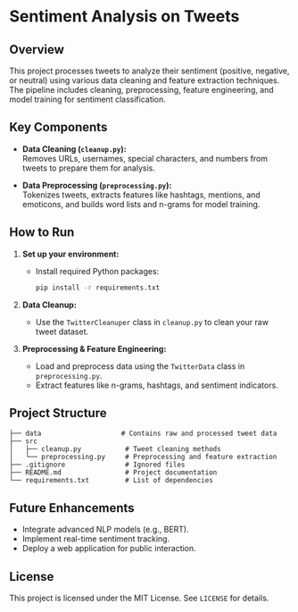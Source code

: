 
# Sentiment Analysis on Tweets

## Overview

This project processes tweets to analyze their sentiment (positive, negative, or neutral) using various data cleaning and feature extraction techniques. The pipeline includes cleaning, preprocessing, feature engineering, and model training for sentiment classification.

## Key Components

- **Data Cleaning (`cleanup.py`):**  
  Removes URLs, usernames, special characters, and numbers from tweets to prepare them for analysis.
  
- **Data Preprocessing (`preprocessing.py`):**  
  Tokenizes tweets, extracts features like hashtags, mentions, and emoticons, and builds word lists and n-grams for model training.

## How to Run

1. **Set up your environment:**
   - Install required Python packages:
     ```bash
     pip install -r requirements.txt
     ```
   
2. **Data Cleanup:**
   - Use the `TwitterCleanuper` class in `cleanup.py` to clean your raw tweet dataset.

3. **Preprocessing & Feature Engineering:**
   - Load and preprocess data using the `TwitterData` class in `preprocessing.py`.
   - Extract features like n-grams, hashtags, and sentiment indicators.

## Project Structure

```plaintext
├── data                    # Contains raw and processed tweet data
├── src
│   ├── cleanup.py           # Tweet cleaning methods
│   └── preprocessing.py     # Preprocessing and feature extraction
├── .gitignore               # Ignored files
├── README.md                # Project documentation
└── requirements.txt         # List of dependencies
```

## Future Enhancements

- Integrate advanced NLP models (e.g., BERT).
- Implement real-time sentiment tracking.
- Deploy a web application for public interaction.

## License

This project is licensed under the MIT License. See `LICENSE` for details.
